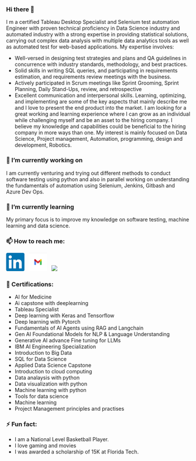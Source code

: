 ### Hi there 👋

I m a certified Tableau Desktop Specialist and Selenium test automation Engineer with proven technical proficiency in Data Science industry and automated industry with a strong expertise in providing statistical solutions, carrying out complex data analysis with multiple data analytics tools as well as automated test for web-based applications. My expertise involves:
* Well-versed in designing test strategies and plans and QA guidelines in concurrence with industry standards, methodology, and best practices.
* Solid skills in writing SQL queries, and participating in requirements estimation, and requirements review meetings with the business.
*	Actively participated in Scrum meetings like Sprint Grooming, Sprint Planning, Daily Stand-Ups, review, and retrospective
*	Excellent communication and interpersonal skills.
Learning, optimizing, and implementing are some of the key aspects that mainly describe me and I love to present the end product into the market. I am looking for a great working and learning experience where I can grow as an individual while challenging myself and be an asset to the hiring company. I believe my knowledge and capabilities could be beneficial to the hiring company in more ways than one. 
My interest is mainly focused on Data Science, Project management, Automation, programming,  design and development, Robotics.

### 🔭 I’m currently working on 

I am currently venturing and trying out different methods to conduct software testing using python and also in parallel working on understanding the fundamentals of automation using Selenium, Jenkins, Gitbash and Azure Dev Ops.

### 🌱 I’m currently learning

My primary focus is to improve my knowledge on software testing, machine learning and data science. 


### 📫 How to reach me:
<a href="https://www.linkedin.com/in/arun-ramachandran-a2019a/"><img height="50" src="https://github.com/Arun-K-Ram/Arun-K-Ram/blob/main/linkedin.png"></a>&nbsp;&nbsp;
<a href="https://mail.google.com/mail/u/0/#inbox"><img height="50" src="https://github.com/Arun-K-Ram/Arun-K-Ram/blob/main/workspace-new-gmail-icon.png"></a>&nbsp;&nbsp;
<a href="https://aibycode.vercel.app/">
  <img src="https://dummyimage.com/150x150/000/fff&text=Portfolio" height="50">
</a>



### 🏅 Certifications: 
* AI for Medicine
* Ai capstone with deeplearning
* Tableau Specialist
* Deep learning with Keras and Tensorflow
* Deep learning with Pytorch
* Fundamentals of AI Agents using RAG and Langchain
* Gen AI Foundational Models for NLP & Language Understanding 
* Generative AI advance Fine tuning for LLMs
* IBM AI Engineering Specialization
* Introduction to Big Data
* SQL for Data Science
* Applied Data Science Capstone
* Introduction to cloud computing
* Data analaysis with python
* Data visualization with python
* Machine learning with python
* Tools for data science
* Machine learning
* Project Management principles and practises


### ⚡ Fun fact: 

* I am a National Level Basketball Player.
* I love gaming and movies
* I was awarded a scholarship of 15K at Florida Tech.



